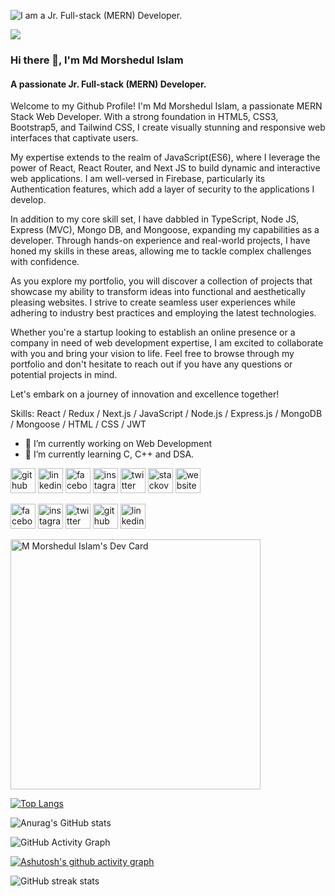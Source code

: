 
![I am a Jr. Full-stack (MERN) Developer.]("https://media.licdn.com/dms/image/D5616AQFEgJihqhX_bQ/profile-displaybackgroundimage-shrink_350_1400/0/1702318241862?e=1725494400&v=beta&t=fl3VwCFWNrrvQ3XqgDOT2qALq7rMNF7C7uLor7gEnds")

![](https://komarev.com/ghpvc/?username=mmorshedulislam&&color=blue&style=for-the-badge)

### Hi there 👋, I'm Md Morshedul Islam
#### A passionate Jr. Full-stack (MERN) Developer.

Welcome to my Github Profile! I'm Md Morshedul Islam, a passionate MERN Stack Web Developer. With a strong foundation in HTML5, CSS3, Bootstrap5, and Tailwind CSS, I create visually stunning and responsive web interfaces that captivate users.

My expertise extends to the realm of JavaScript(ES6), where I leverage the power of React, React Router, and Next JS to build dynamic and interactive web applications. I am well-versed in Firebase, particularly its Authentication features, which add a layer of security to the applications I develop.

In addition to my core skill set, I have dabbled in TypeScript, Node JS, Express (MVC), Mongo DB, and Mongoose, expanding my capabilities as a developer. Through hands-on experience and real-world projects, I have honed my skills in these areas, allowing me to tackle complex challenges with confidence.

As you explore my portfolio, you will discover a collection of projects that showcase my ability to transform ideas into functional and aesthetically pleasing websites. I strive to create seamless user experiences while adhering to industry best practices and employing the latest technologies.

Whether you're a startup looking to establish an online presence or a company in need of web development expertise, I am excited to collaborate with you and bring your vision to life. Feel free to browse through my portfolio and don't hesitate to reach out if you have any questions or potential projects in mind.

Let's embark on a journey of innovation and excellence together!

Skills: React / Redux / Next.js / JavaScript / Node.js / Express.js / MongoDB / Mongoose / HTML / CSS / JWT

- 🔭 I’m currently working on Web Development 
- 🌱 I’m currently learning C, C++ and DSA. 

[<img src='https://cdn.jsdelivr.net/npm/simple-icons@3.0.1/icons/github.svg' alt='github' height='40'>](https://github.com/mmorshedulislam)  [<img src='https://cdn.jsdelivr.net/npm/simple-icons@3.0.1/icons/linkedin.svg' alt='linkedin' height='40'>](https://www.linkedin.com/in/m-morshedul-islam-100/)  [<img src='https://cdn.jsdelivr.net/npm/simple-icons@3.0.1/icons/facebook.svg' alt='facebook' height='40'>](https://www.facebook.com/mmorshedul.islam.100)  [<img src='https://cdn.jsdelivr.net/npm/simple-icons@3.0.1/icons/instagram.svg' alt='instagram' height='40'>](https://www.instagram.com/m.morshedul.islam.100/)  [<img src='https://cdn.jsdelivr.net/npm/simple-icons@3.0.1/icons/twitter.svg' alt='twitter' height='40'>](https://twitter.com/Morshed_100)  [<img src='https://cdn.jsdelivr.net/npm/simple-icons@3.0.1/icons/stackoverflow.svg' alt='stackoverflow' height='40'>](https://stackoverflow.com/users/19939492/m-morshedul-islam)  [<img src='https://cdn.jsdelivr.net/npm/simple-icons@3.0.1/icons/icloud.svg' alt='website' height='40'>](http://morshed-portfolio.netlify.app)  


[<img src='https://camo.githubusercontent.com/2d1ffa69dd491ebeca01b2098cf8233dd09950ff5895abccd5b455ca442abc59/68747470733a2f2f696d672e736869656c64732e696f2f62616467652f46616365626f6f6b2d3138373746323f7374796c653d666f722d7468652d6261646765266c6f676f3d66616365626f6f6b266c6f676f436f6c6f723d7768697465' alt='facebook' height='40'>](https://www.facebook.com/mmorshedul.islam.100)  [<img src='https://camo.githubusercontent.com/b3d4671768bd0f9b6c8f410a25a96e0c5a4d135208d8910461e986f97e7985ab/68747470733a2f2f696d672e736869656c64732e696f2f62616467652f496e7374616772616d2d4534343035463f7374796c653d666f722d7468652d6261646765266c6f676f3d696e7374616772616d266c6f676f436f6c6f723d7768697465' alt='instagram' height='40'>](https://www.instagram.com/mmorshedul.islam.100/)  [<img src='https://camo.githubusercontent.com/5d03c86f6a75f7cbe80d135d9162fbf6dc46a31253cf30a8e9bb8279b4d574d3/68747470733a2f2f696d672e736869656c64732e696f2f62616467652f547769747465722d3144413146323f7374796c653d666f722d7468652d6261646765266c6f676f3d74776974746572266c6f676f436f6c6f723d7768697465' alt='twitter' height='40'>](https://twitter.com/Morshed_100)  [<img src='https://camo.githubusercontent.com/bd2bd127c104ba5c98bb12c70801b075aee1f040009089510f69554300e7ff41/68747470733a2f2f696d672e736869656c64732e696f2f62616467652f4769742d4630353033323f7374796c653d666f722d7468652d6261646765266c6f676f3d676974266c6f676f436f6c6f723d7768697465' alt='github' height='40'>](https://github.com/mmorshedulislam)  [<img src='https://camo.githubusercontent.com/a80d00f23720d0bc9f55481cfcd77ab79e141606829cf16ec43f8cacc7741e46/68747470733a2f2f696d672e736869656c64732e696f2f62616467652f4c696e6b6564496e2d3030373742353f7374796c653d666f722d7468652d6261646765266c6f676f3d6c696e6b6564696e266c6f676f436f6c6f723d7768697465' alt='linkedin' height='40'>](https://www.linkedin.com/in/m-morshedul-islam-100/)  

<a href="https://app.daily.dev/morshed"><img src="https://api.daily.dev/devcards/1bd43bb59ec94c228422c8db91af860f.png?r=hvy" width="400" alt="M Morshedul Islam's Dev Card"/></a>


[![Top Langs](https://github-readme-stats.vercel.app/api/top-langs/?username=mmorshedulislam&layout=pie)](https://github.com/mmorshedulislam/github-readme-stats)


![Anurag's GitHub stats](https://github-readme-stats.vercel.app/api?username=mmorshedulislam&show_icons=true&theme=radical)

![GitHub Activity Graph](https://activity-graph.herokuapp.com/graph?username=mmorshedulislam)  

[![Ashutosh's github activity graph](https://github-readme-activity-graph.vercel.app/graph?username=mmorshedulislam&theme=xcode&custom_title=Md%20Morshedul%20Islam's%20Contribution%20Graph&hide_border=true)](https://github.com/mmorshedulislam/github-readme-activity-graph)

![GitHub streak stats](https://streak-stats.demolab.com/?user=mmorshedulislam)  

